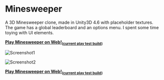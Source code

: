 # Minesweeper

A 3D Minesweeper clone, made in Unity3D 4.6 with placeholder textures. The game has a global
leaderboard and an options menu. I spent some time toying with UI elements.

**[Play Minesweeper on Web!](http://vilbeyli.github.io/playtest)<sub>([current play test build](https://github.com/vilbeyli/playtest))</sub>**

![Screenshot1](http://i.imgur.com/Y8GH1nH.png)

![Screenshot2](http://i.imgur.com/YEZ6jZh.png)

**[Play Minesweeper on Web!](http://vilbeyli.github.io/playtest)<sub>([current play test build](https://github.com/vilbeyli/playtest))</sub>**
